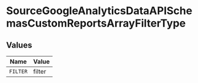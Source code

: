 # SourceGoogleAnalyticsDataAPISchemasCustomReportsArrayFilterType


## Values

| Name     | Value    |
| -------- | -------- |
| `FILTER` | filter   |